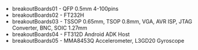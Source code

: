 
* breakoutBoards01 - QFP 0.5mm 4-100pins
* breakoutBoards02 - FT232H
* breakoutBoards03 - TSSOP 0.65mm, TSOP 0.8mm, VGA, AVR ISP, JTAG Converter, BNC, SOIC 1.27mm
* breakoutBoards04 - FT312D Android ADK Host
* breakoutBoards05 - MMA8453Q Accelerometer, L3GD20 Gyroscope
